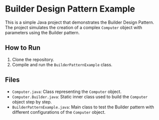 # Builder Design Pattern Example

This is a simple Java project that demonstrates the Builder Design Pattern. The project simulates the creation of a complex `Computer` object with parameters using the Builder pattern.
## How to Run

1. Clone the repository.
2. Compile and run the `BuilderPatternExample` class.

## Files

- `Computer.java`: Class representing the `Computer` object.
- `Computer.Builder.java`: Static inner class used to build the `Computer` object step by step.
- `BuilderPatternExample.java`: Main class to test the Builder pattern with different configurations of the `Computer` object.
